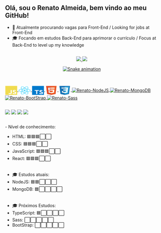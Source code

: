 ## Olá, sou o Renato Almeida, bem vindo ao meu GitHub!

- 🔭 Atualmente procurando vagas para Front-End / Looking for jobs at Front-End
- 🎓 Focando em estudos Back-End para aprimorar o currículo / Focus at Back-End to level up my knowledge
##

<div align="center">
  <a href="https://github.com/renatoalmdev">
  <img height="180em" src="https://github-readme-stats.vercel.app/api?username=renatoalmdev&show_icons=true&theme=tokyonight&include_all_commits=true&count_private=true"/>
  <img height="180em" src="https://github-readme-stats.vercel.app/api/top-langs/?username=renatoalmdev&layout=compact&langs_count=7&theme=tokyonight"/>

  ![Snake animation](https://github.com/RenatoAlmDev/renatoalmdev/blob/output/github-contribution-grid-snake.svg)
    
 </div>
  
 ##

<div style="display: inline_block"><br>
  <img align="center" alt="Renato-Js" height="30" width="40" src="https://raw.githubusercontent.com/devicons/devicon/master/icons/javascript/javascript-plain.svg">
  <img align="center" alt="Renato-React" height="30" width="40" src="https://raw.githubusercontent.com/devicons/devicon/master/icons/react/react-original.svg">
  <img align="center" alt="Renato-Ts" height="30" width="40" src="https://raw.githubusercontent.com/devicons/devicon/master/icons/typescript/typescript-plain.svg">
  <img align="center" alt="Renato-HTML" height="30" width="40" src="https://raw.githubusercontent.com/devicons/devicon/master/icons/html5/html5-original.svg">
  <img align="center" alt="Renato-CSS" height="30" width="40" src="https://raw.githubusercontent.com/devicons/devicon/master/icons/css3/css3-original.svg">
  <img align="center" alt="Renato-NodeJS" height="30" width="40" src="https://cdn.jsdelivr.net/gh/devicons/devicon/icons/nodejs/nodejs-original.svg" />
  <img align="center" alt="Renato-MongoDB" height="30" width="40" src="https://cdn.jsdelivr.net/gh/devicons/devicon/icons/mongodb/mongodb-original-wordmark.svg" />       <img align="center" alt="Renato-BootStrap" height="30" width="40" src="https://cdn.jsdelivr.net/gh/devicons/devicon/icons/bootstrap/bootstrap-original.svg" />
  <img align="center" alt="Renato-Sass" height="30" width="40" src="https://cdn.jsdelivr.net/gh/devicons/devicon/icons/sass/sass-original.svg">
</div>

##

<div>
  <a href="https://www.linkedin.com/in/renato-almeida-/" target="_blank"><img src="https://img.shields.io/badge/-LinkedIn-%230077B5?style=for-the-badge&logo=linkedin&logoColor=white" target="_blank"></a>
  <a href = "mailto:almeida.renato1988@gmail.com"><img src="https://img.shields.io/badge/-Gmail-%23333?style=for-the-badge&logo=gmail&logoColor=white" target="_blank"></a>
  <a href="https://instagram.com/renatomocano" target="_blank"><img src="https://img.shields.io/badge/-Instagram-%23E4405F?style=for-the-badge&logo=instagram&logoColor=white" target="_blank"></a>
 	<a href="https://www.twitch.tv/mocanoplays" target="_blank"><img src="https://img.shields.io/badge/Twitch-9146FF?style=for-the-badge&logo=twitch&logoColor=white" target="_blank"></a>
    
</div>

##

<div style="text-decoration:none">
- Nível de conhecimento:

- HTML:       🟦🟦🟦⬜⬜
- CSS:        🟦🟦🟦⬜⬜
- JavaScript: 🟦🟦🟦⬜⬜
- React:      🟦🟦🟦⬜⬜

##

- 🎓 Estudos atuais:
- NodeJS:     🟦🟦⬜⬜⬜
- MongoDB:    🟦⬜⬜⬜⬜

##

- 🎓 Próximos Estudos:
- TypeScript: 🟦⬜⬜⬜⬜
- Sass:       ⬜⬜⬜⬜⬜
- BootStrap:  ⬜⬜⬜⬜⬜

</div>

